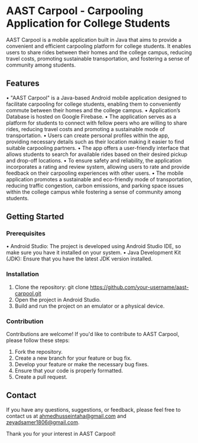 # AAST Carpool - Carpooling Application for College Students

AAST Carpool is a mobile application built in Java that aims to provide a convenient and efficient carpooling platform for college students. 
It enables users to share rides between their homes and the college campus, reducing travel costs, promoting sustainable transportation, and fostering a sense of community among students.

## Features

• "AAST Carpool" is a Java-based Android mobile application designed to facilitate carpooling for college students, enabling them to conveniently commute between their homes and the college campus.
• Application’s Database is hosted on Google Firebase.
• The application serves as a platform for students to connect with fellow peers who are willing to share rides, reducing travel costs and promoting a sustainable mode of transportation.
• Users can create personal profiles within the app, providing necessary details such as their location making it easier to find suitable carpooling partners.
• The app offers a user-friendly interface that allows students to search for available rides based on their desired pickup and drop-off locations.
• To ensure safety and reliability, the application incorporates a rating and review system, allowing users to rate and provide feedback on their carpooling experiences with other users.
• The mobile application promotes a sustainable and eco-friendly mode of transportation, reducing traffic congestion, carbon emissions, and parking space issues within the college campus while fostering a sense of community among students.

## Getting Started

### Prerequisites

• Android Studio: The project is developed using Android Studio IDE, so make sure you have it installed on your system.
• Java Development Kit (JDK): Ensure that you have the latest JDK version installed.

### Installation

1. Clone the repository: git clone https://github.com/your-username/aast-carpool.git
2. Open the project in Android Studio.
3. Build and run the project on an emulator or a physical device.

### Contribution

Contributions are welcome! If you'd like to contribute to AAST Carpool, please follow these steps:

1. Fork the repository.
2. Create a new branch for your feature or bug fix.
3. Develop your feature or make the necessary bug fixes.
4. Ensure that your code is properly formatted.
5. Create a pull request.

## Contact

If you have any questions, suggestions, or feedback, please feel free to contact us at ahmedhusseintaha@gmail.com and zeyadsamer1806@gmail.com.

Thank you for your interest in AAST Carpool!
